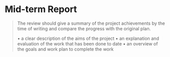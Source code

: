 # Mid-term Report

> The review should give a summary of the project achievements by the
> time of writing and compare the progress with the original plan.
>
> •	a clear description of the aims of the project
> •	an explanation and evaluation of the work that has been done to date
> •	an overview of the goals and work plan to complete the work
